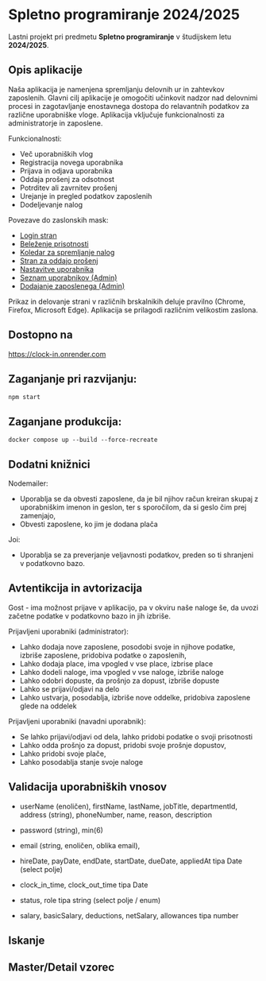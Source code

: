 # Spletno programiranje 2024/2025
Lastni projekt pri predmetu **Spletno programiranje** v študijskem letu **2024/2025**.

## Opis aplikacije
Naša aplikacija je namenjena spremljanju delovnih ur in zahtevkov zaposlenih. Glavni cilj aplikacije je omogočiti učinkovit nadzor nad delovnimi procesi in zagotavljanje enostavnega dostopa do relavantnih podatkov za različne uporabniške vloge. Aplikacija vključuje funkcionalnosti za administratorje in zaposlene.

Funkcionalnosti:

- Več uporabniških vlog
- Registracija novega uporabnika
- Prijava in odjava uporabnika
- Oddaja prošenj za odsotnost
- Potrditev ali zavrnitev prošenj
- Urejanje in pregled podatkov zaposlenih
- Dodeljevanje nalog

Povezave do zaslonskih mask:
- [Login stran](./docs/login.html)
- [Beleženje prisotnosti](./docs/clockin.html)
- [Koledar za spremljanje nalog](./docs/calendar.html)
- [Stran za oddajo prošenj](./docs/leaves.html)
- [Nastavitve uporabnika](./docs/usersettings.html)
- [Seznam uporabnikov (Admin)](./docs/users.html)
- [Dodajanje zaposlenega (Admin)](./docs/adduser.html)

Prikaz in delovanje strani v različnih brskalnikih deluje pravilno (Chrome, Firefox, Microsoft Edge). Aplikacija se prilagodi različnim velikostim zaslona.

## Dostopno na
https://clock-in.onrender.com

## Zaganjanje pri razvijanju:

```
npm start
```

## Zaganjane produkcija:

```
docker compose up --build --force-recreate
```
## Dodatni knižnici
Nodemailer:

- Uporablja se da obvesti zaposlene, da je bil njihov račun kreiran skupaj z uporabniškim imenon in geslon, ter s sporočilom, da si geslo čim prej zamenjajo,
- Obvesti zaposlene, ko jim je dodana plača

Joi:

- Uporablja se za preverjanje veljavnosti podatkov, preden so ti shranjeni v podatkovno bazo.

## Avtentikcija in avtorizacija

Gost - ima možnost prijave v aplikacijo, pa v okviru naše naloge še, da uvozi začetne podatke v podatkovno bazo in jih izbriše.

Prijavljeni uporabniki (administrator):

- Lahko dodaja nove zaposlene, posodobi svoje in njihove podatke, izbriše zaposlene, pridobiva podatke o zaposlenih,
- Lahko dodaja place, ima vpogled v vse place, izbrise place
- Lahko dodeli naloge, ima vpogled v vse naloge, izbriše naloge
- Lahko odobri dopuste, da prošnjo za dopust, izbriše dopuste
- Lahko se prijavi/odjavi na delo
- Lahko ustvarja, posodablja, izbriše nove oddelke, pridobiva zaposlene glede na oddelek

Prijavljeni uporabniki (navadni uporabnik):

- Se lahko prijavi/odjavi od dela, lahko pridobi podatke o svoji prisotnosti
- Lahko odda prošnjo za dopust, pridobi svoje prošnje dopustov,
- Lahko pridobi svoje plače,
- Lahko posodablja stanje svoje naloge

## Validacija uporabniških vnosov

- userName (enoličen), firstName, lastName, jobTitle, departmentId, address (string), phoneNumber, name, reason, description

- password (string), min(6)

-  email (string, enoličen, oblika email),

- hireDate, payDate, endDate, startDate, dueDate, appliedAt tipa Date (select polje)

- clock_in_time, clock_out_time tipa Date

- status, role tipa string (select polje / enum)

- salary, basicSalary, deductions, netSalary, allowances tipa number

## Iskanje


## Master/Detail vzorec
